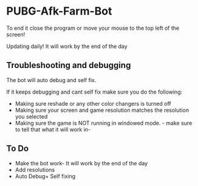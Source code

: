 # PUBG-Afk-Farm-Bot
To end it close the program or move your mouse to the top left of the screen!

Updating daily! It will work by the end of the day

## Troubleshooting and debugging 

The bot will auto debug and self fix.

If it keeps debugging and cant self fix make sure you do the following:

* Making sure reshade or any other color changers is turned off
* Making sure your screen and game resolution matches the resolution you selected
* Making sure the game is NOT running in windowed mode. - make sure to tell that what it will work in-

## To Do
* Make the bot work- It will work by the end of the day
* Add resolutions
* Auto Debug+ Self fixing
